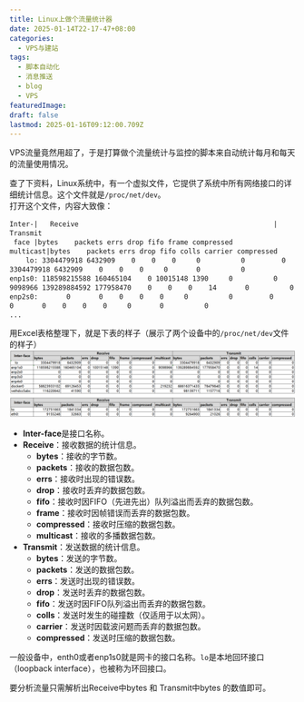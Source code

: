 ```yaml
---
title: Linux上做个流量统计器
date: 2025-01-14T22-17-47+08:00
categories:
  - VPS与建站
tags:
  - 脚本自动化
  - 消息推送
  - blog
  - VPS
featuredImage: 
draft: false
lastmod: 2025-01-16T09:12:00.709Z
---
```

VPS流量竟然用超了，于是打算做个流量统计与监控的脚本来自动统计每月和每天的流量使用情况。

查了下资料，Linux系统中，有一个虚拟文件，它提供了系统中所有网络接口的详细统计信息。这个文件就是`/proc/net/dev`。\
打开这个文件，内容大致像：

```
Inter-|   Receive                                                |  Transmit
 face |bytes    packets errs drop fifo frame compressed multicast|bytes    packets errs drop fifo colls carrier compressed
    lo: 3304479918 6432909    0    0    0     0          0         0 3304479918 6432909    0    0    0     0       0          0
enp1s0: 118598215588 160465104    0 10015148 1390     0          0   9098966 139289884592 177958470    0    0    0    14       0          0
enp2s0:       0       0    0    0    0     0          0         0        0       0    0    0    0     0       0          0
...
```

用Excel表格整理下，就是下表的样子（展示了两个设备中的`/proc/net/dev`文件的样子）\
![Linux上做个流量统计器.png](/%E7%94%B5%E8%84%91%E6%8A%98%E8%85%BE/%E9%99%84%E4%BB%B6/VPS%E4%B8%8E%E5%BB%BA%E7%AB%99/Linux%E4%B8%8A%E5%81%9A%E4%B8%AA%E6%B5%81%E9%87%8F%E7%BB%9F%E8%AE%A1%E5%99%A8.png)

* **Inter-face**是接口名称。
* **Receive**：接收数据的统计信息。
  * **bytes**：接收的字节数。
  * **packets**：接收的数据包数。
  * **errs**：接收时出现的错误数。
  * **drop**：接收时丢弃的数据包数。
  * **fifo**：接收时因FIFO（先进先出）队列溢出而丢弃的数据包数。
  * **frame**：接收时因帧错误而丢弃的数据包数。
  * **compressed**：接收时压缩的数据包数。
  * **multicast**：接收的多播数据包数。
* **Transmit**：发送数据的统计信息。
  * **bytes**：发送的字节数。
  * **packets**：发送的数据包数。
  * **errs**：发送时出现的错误数。
  * **drop**：发送时丢弃的数据包数。
  * **fifo**：发送时因FIFO队列溢出而丢弃的数据包数。
  * **colls**：发送时发生的碰撞数（仅适用于以太网）。
  * **carrier**：发送时因载波问题而丢弃的数据包数。
  * **compressed**：发送时压缩的数据包数。

一般设备中，enth0或者enp1s0就是网卡的接口名称。`lo`是本地回环接口（loopback interface），也被称为环回接口。

要分析流量只需解析出Receive中bytes 和 Transmit中bytes 的数值即可。
